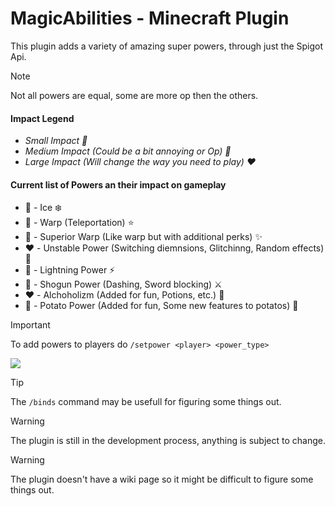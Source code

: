 # MagicAbilities - Minecraft Plugin
This plugin adds a variety of amazing super powers, through just the Spigot Api.

> [!NOTE]
> Not all powers are equal, some are more op then the others.

#### Impact Legend

  - *Small Impact 💚* </li>
  - *Medium Impact (Could be a bit annoying or Op) 💛*
  - *Large Impact (Will change the way you need to play) ❤️*


#### Current list of Powers an their impact on gameplay 

<ul>
  <li>💛 - Ice ❄️ </li>
  <li>💛 - Warp (Teleportation) ⭐</li>
  <li>💛 - Superior Warp (Like warp but with additional perks) ✨</li>
  <li>❤️ - Unstable Power (Switching diemnsions, Glitchinng, Random effects) 🧭</li>
  <li>💚 - Lightning Power ⚡</li>
  <li>💛 - Shogun Power (Dashing, Sword blocking) ⚔️</li>
  <li>❤️ - Alchoholizm (Added for fun, Potions, etc.) 🥃</li>
  <li>💛 - Potato Power (Added for fun, Some new features to potatos) 🥔</li>
</ul>

> [!IMPORTANT]
> To add powers to players do
> ```/setpower <player> <power_type>```

![](https://i.imgur.com/QlSqjAX.png)

> [!TIP]
> The ```/binds``` command may be usefull for figuring some things out.

> [!WARNING]
> The plugin is still in the development process, anything is subject to change.

> [!WARNING]
> The plugin doesn't have a wiki page so it might be difficult to figure some things out.
